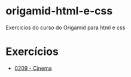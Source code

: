 # origamid-html-e-css

Exercicios do curso do Origamid para html e css

 <h1>Exercícios</h1>
 <ul>
    <li><a href="https://matheusoliveiraul.github.io/origamid-html-e-css/0209-exercicio-cinema/index.html">0209 - Cinema</a></li>
 </ul>
